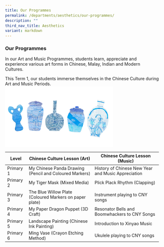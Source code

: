 ```yaml
---
title: Our Programmes
permalink: /departments/aesthetics/our-programmes/
description: ""
third_nav_title: Aesthetics
variant: markdown
---
```

### Our Programmes

In our Art and Music Programmes, students learn, appreciate and experience various art forms in Chinese, Malay, Indian and Modern Cultures.

This Term 1, our students immerse themselves in the Chinese Culture during Art and Music Periods.
<img style="width:70%" src="/images/art_stuff_2.png">


| Level | Chinese Culture Lesson (Art) | Chinese Culture Lesson<br>(Music) |
|---|---|---|
| Primary 1 | My Chinese Panda Drawing (Pencil and Coloured Markers) | History of Chinese New Year and Music Appreciation |
| Primary 2 | My Tiger Mask (Mixed Media) | Plick Plack Rhythm (Clapping) |
| Primary 3 | The Blue Willow Plate (Coloured Markers on paper plate) | Instrument playing to CNY songs |
| Primary 4 | My Paper Dragon Puppet (3D Craft) | Resonator Bells and Boomwhackers to CNY Songs |
| Primary 5 | Landscape Painting (Chinese Ink Painting) | Introduction to Xinyao Music |
| Primary 6 | Ming Vase (Crayon Etching Method) | Ukulele playing to CNY songs |